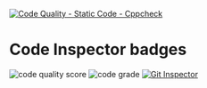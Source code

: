 [![Code Quality - Static Code - Cppcheck](https://github.com/sindhumathip/M1_Tic-tac-toe_Game/actions/workflows/cppcheck.yml/badge.svg)](https://github.com/sindhumathip/M1_Tic-tac-toe_Game/actions/workflows/cppcheck.yml)

# Code Inspector badges
![code quality score](https://api.codiga.io/project/29985/score/svg)
![code grade](https://api.codiga.io/project/29985/status/svg)
[![Git Inspector](https://github.com/Sindhumathip/M1_Tic-tac-toe_Game/actions/workflows/Git-Inspector.yml/badge.svg)](https://github.com/Sindhumathip/M1_Tic-tac-toe_Game/actions/workflows/Git-Inspector.yml)
